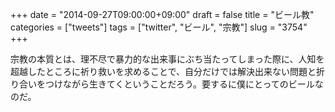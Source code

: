 +++
date = "2014-09-27T09:00:00+09:00"
draft = false
title = "ビール教"
categories = ["tweets"]
tags = ["twitter", "ビール", "宗教"]
slug = "3754"
+++

宗教の本質とは、理不尽で暴力的な出来事にぶち当たってしまった際に、人知を超越したところに祈り救いを求めることで、自分だけでは解決出来ない問題と折り合いをつけながら生きてくということだろう。要するに僕にとってのビールなのだ。

